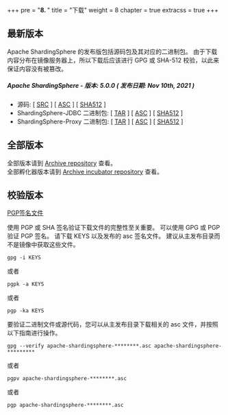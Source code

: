 +++
pre = "<b>8. </b>"
title = "下载"
weight = 8
chapter = true
extracss = true
+++

## 最新版本

Apache ShardingSphere 的发布版包括源码包及其对应的二进制包。
由于下载内容分布在镜像服务器上，所以下载后应该进行 GPG 或 SHA-512 校验，以此来保证内容没有被篡改。

##### Apache ShardingSphere - 版本: 5.0.0 ( 发布日期: Nov 10th, 2021 )

- 源码: [ [<u>SRC</u>](https://www.apache.org/dyn/closer.cgi/shardingsphere/5.0.0/apache-shardingsphere-5.0.0-src.zip) ] [ [<u>ASC</u>](https://downloads.apache.org/shardingsphere/5.0.0/apache-shardingsphere-5.0.0-src.zip.asc) ] [ [<u>SHA512</u>](https://downloads.apache.org/shardingsphere/5.0.0/apache-shardingsphere-5.0.0-src.zip.sha512) ]
- ShardingSphere-JDBC 二进制包: [ [<u>TAR</u>](https://www.apache.org/dyn/closer.cgi/shardingsphere/5.0.0/apache-shardingsphere-5.0.0-shardingsphere-jdbc-bin.tar.gz) ] [ [<u>ASC</u>](https://downloads.apache.org/shardingsphere/5.0.0/apache-shardingsphere-5.0.0-shardingsphere-jdbc-bin.tar.gz.asc) ] [ [<u>SHA512</u>](https://downloads.apache.org/shardingsphere/5.0.0/apache-shardingsphere-5.0.0-shardingsphere-jdbc-bin.tar.gz.sha512) ]
- ShardingSphere-Proxy 二进制包: [ [<u>TAR</u>](https://www.apache.org/dyn/closer.cgi/shardingsphere/5.0.0/apache-shardingsphere-5.0.0-shardingsphere-proxy-bin.tar.gz) ] [ [<u>ASC</u>](https://downloads.apache.org/shardingsphere/5.0.0/apache-shardingsphere-5.0.0-shardingsphere-proxy-bin.tar.gz.asc) ] [ [<u>SHA512</u>](https://downloads.apache.org/shardingsphere/5.0.0/apache-shardingsphere-5.0.0-shardingsphere-proxy-bin.tar.gz.sha512) ]

## 全部版本

全部版本请到 [Archive repository](https://archive.apache.org/dist/shardingsphere/) 查看。</br>
全部孵化器版本请到 [Archive incubator repository](https://archive.apache.org/dist/incubator/shardingsphere/) 查看。

## 校验版本

[PGP签名文件](https://downloads.apache.org/shardingsphere/KEYS)

使用 PGP 或 SHA 签名验证下载文件的完整性至关重要。
可以使用 GPG 或 PGP 验证 PGP 签名。
请下载 KEYS 以及发布的 asc 签名文件。
建议从主发布目录而不是镜像中获取这些文件。

```shell
gpg -i KEYS
```

或者

```shell
pgpk -a KEYS
```

或者

```shell
pgp -ka KEYS
```

要验证二进制文件或源代码，您可以从主发布目录下载相关的 asc 文件，并按照以下指南进行操作。

```shell
gpg --verify apache-shardingsphere-********.asc apache-shardingsphere-*********
```

或者

```shell
pgpv apache-shardingsphere-********.asc
```

或者

```shell
pgp apache-shardingsphere-********.asc
```
